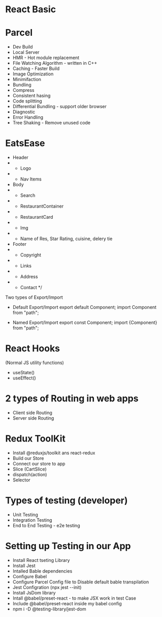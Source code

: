 # React Basic

# Parcel
- Dev Build
- Local Server
- HMR - Hot module replacement
- File Watching Algorithm - written in C++
- Caching - Faster Build
- Image Optimization
- Minimifaction 
- Bundling
- Compress 
- Consistent hasing
- Code splitting
- Differential Bundling - support older browser
- Diagnostic
- Error Handling
- Tree Shaking - Remove unused code 


# EatsEase

* Header
* - Logo
* - Nav Items
* Body
* - Search
* - RestaurantContainer
* - RestaurantCard
*   - Img
*   - Name of Res, Star Rating, cuisine, delery tie
* Footer
*   - Copyright
*   - Links
*   - Address
*   - Contact */

Two types of Export/Import

- Default Export/Import
export default Component; import Component from "path";

- Named Export/Import
export const Component; import {Component} from "path";

# React Hooks
(Normal JS utility functions)
- useState()
- useEffect()

# 2 types of Routing in web apps
- Client side Routing
- Server side Routing

# Redux ToolKit
- Install @reduxjs/toolkit ans react-redux
- Build our Store
- Connect our store to app
- Slice (CartSlice)
- dispatch(action)
- Selector

# Types of testing (developer)
- Unit Testing
- Integration Testing
- End to End Testing - e2e testing

# Setting up Testing in our App
- Install React tseting Library
- Install Jest
- Intalled Bable dependencies
- Configure Babel
- Configure Parcel Config file to Disable default bable transpilation
- Jest Configration (npx jest --init)
- Install JsDom library
- Intall @babel/preset-react - to make JSX work in test Case
- Include @babel/preset-react inside my babel config
- npm i -D @testing-library/jest-dom